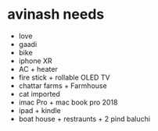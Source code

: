 # avinash needs

- love
- gaadi
- bike
- iphone XR
- AC + heater
- fire stick + rollable OLED TV
- chattar farms + Farmhouse
- cat imported
- imac Pro + mac book pro 2018
- ipad + kindle
- boat house + restraunts + 2 pind baluchi